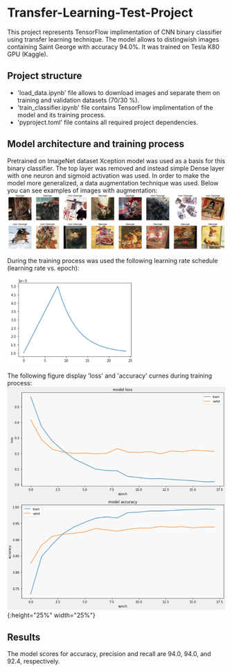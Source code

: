 # Transfer-Learning-Test-Project
This  project represents TensorFlow implimentation of CNN binary classifier using transfer learning technique. 
The model allows to distingwish images containing Saint George with accuracy 94.0%. It was trained on Tesla K80 GPU (Kaggle).
## Project structure
* 'load_data.ipynb' file allows to download images and separate them on training and validation datasets (70/30 %).
* 'train_classifier.ipynb' file contains TensorFlow implimentation of the model and its training  process.
* 'pyproject.toml' file contains all required project dependencies.
## Model architecture and training process 
Pretrained on ImageNet dataset Xception model was used as a basis for this binary classifier. The top layer was removed and instead simple Dense layer with one neuron and sigmoid activation was used.
In order to make the model more generalized, a data augmentation technique was used. Below you can see examples of images with augmentation:
![img1](images/images_examples.png)

During the training process was used the following learning rate schedule (learning rate vs. epoch):

<img src="images/lr_vs_epoch.png" width="300" />

The following figure display 'loss' and 'accuracy' curnes during training process:
![img3](images/training_curves.png){:height="25%" width="25%"}

## Results
The model scores for accuracy, precision and recall are 94.0, 94.0, and 92.4, respectively.

